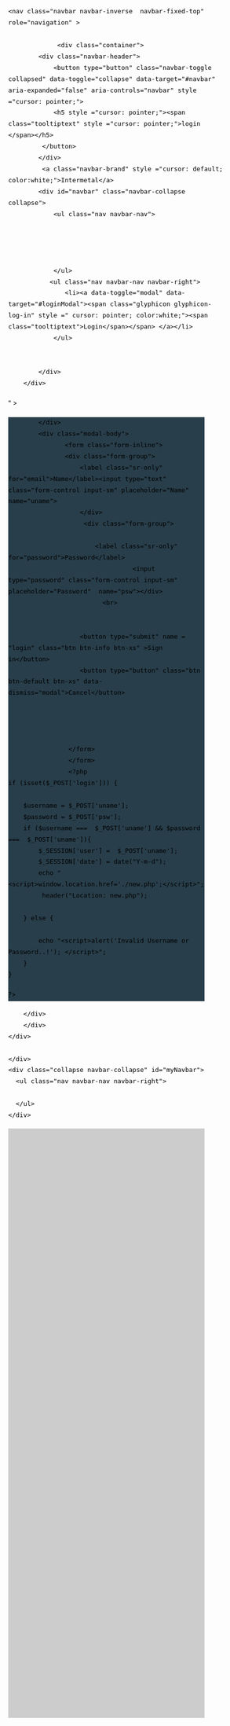 <!DOCTYPE html>
<html lang="en">
<head>
 
  <meta charset="utf-8">
  <meta name="viewport" content="width=device-width, initial-scale=1">
  <link rel="stylesheet" href="https://maxcdn.bootstrapcdn.com/bootstrap/3.4.0/css/bootstrap.min.css">
  <link href="https://fonts.googleapis.com/css?family=Montserrat" rel="stylesheet" type="text/css">
  <link href="https://fonts.googleapis.com/css?family=Lato" rel="stylesheet" type="text/css">
  <script src="https://ajax.googleapis.com/ajax/libs/jquery/3.3.1/jquery.min.js"></script>
  <script src="https://maxcdn.bootstrapcdn.com/bootstrap/3.4.0/js/bootstrap.min.js"></script>
  
  <link rel="stylesheet" href="https://cdnjs.cloudflare.com/ajax/libs/font-awesome/4.7.0/css/font-awesome.min.css">
  
<link href="https://maxcdn.bootstrapcdn.com/bootstrap/3.3.5/css/bootstrap.min.css" rel="stylesheet">

  
<?php
session_start();
?>

  <style>
  body {
    font: 400 15px Lato, sans-serif;
    line-height: 1.8;
    color: #000000;
  }
  h2 {
    font-size: 24px;
    text-transform: uppercase;
    color: #303030;
    font-weight: 600;
    margin-bottom: 30px;
  }
  h4 {
    font-size: 19px;
    line-height: 1.375em;
    color: #303030;
    font-weight: 400;
    margin-bottom: 30px;
  }  
  .jumbotron {
    background-color: #e6ecf0;
 
  }
  .container-fluid {
    padding: 60px 50px;
	background-color: #e6ecf0;
  }
  .bg-grey {
    background-color: #f6f6f6;
  }
  .logo-small {
    color: #f4511e;
    font-size: 50px;
  }
  .logo {
    color: #f4511e;
    font-size: 200px;
  }
  .thumbnail {
    padding: 0 0 15px 0;
    border: none;
    border-radius: 0;
  }
  .thumbnail img {
    width: 100%;
    height: 100%;
    margin-bottom: 10px;
  }
  .carousel-control.right, .carousel-control.left {
    background-image: none;
    color: #f4511e;
  }
  .carousel-indicators li {
    border-color: #f4511e;
  }
  .carousel-indicators li.active {
    background-color: #f4511e;
  }
  .item h4 {
    font-size: 19px;
    line-height: 1.375em;
    font-weight: 400;
    font-style: italic;
    margin: 70px 0;
  }
  .item span {
    font-style: normal;
  }
  .panel {
    border: 1px solid #f4511e; 
    border-radius:0 !important;
    transition: box-shadow 0.5s;
  }
  .panel:hover {
    box-shadow: 5px 0px 40px rgba(0,0,0, .2);
  }
  .panel-footer .btn:hover {
    border: 1px solid #f4511e;
    background-color: #fff !important;
    color: #f4511e;
  }
  .panel-heading {
    color: #fff !important;
    background-color: #f4511e !important;
    padding: 25px;
    border-bottom: 1px solid transparent;
    border-top-left-radius: 0px;
    border-top-right-radius: 0px;
    border-bottom-left-radius: 0px;
    border-bottom-right-radius: 0px;
  }
  .panel-footer {
    background-color: white !important;
  }
  .panel-footer h3 {
    font-size: 32px;
  }
  .panel-footer h4 {
    color: #aaa;
    font-size: 14px;
  }
  .panel-footer .btn {
    margin: 15px 0;
    background-color: #283e4a;
    color: #fff;
  }
  .navbar {
    margin-bottom: 0;
    background-color: #283e4a;
    z-index: 9999;
    border: 0;
    font-size: 12px !important;
    line-height: 1.42857143 !important;
    letter-spacing: 4px;
    border-radius: 0;
    font-family: Montserrat, sans-serif;
	
  }
  
  footer .glyphicon {
    font-size: 20px;
    margin-bottom: 20px;
    color: #f4511e;
  }
  .slideanim {visibility:hidden;}
  .slide {
    animation-name: slide;
    -webkit-animation-name: slide;
    animation-duration: 1s;
    -webkit-animation-duration: 1s;
    visibility: visible;
  }
  @keyframes slide {
    0% {
      opacity: 0;
      transform: translateY(70%);
    } 
    100% {
      opacity: 1;
      transform: translateY(0%);
    }
  }
  @-webkit-keyframes slide {
    0% {
      opacity: 0;
      -webkit-transform: translateY(70%);
    } 
    100% {
      opacity: 1;
      -webkit-transform: translateY(0%);
    }
  }
  @media screen and (max-width: 768px) {
    .col-sm-4 {
      text-align: center;
      margin: 25px 0;
    }
    .btn-lg {
      width: 100%;
      margin-bottom: 35px;
    }
  }
  @media screen and (max-width: 480px) {
    .logo {
      font-size: 150px;
    }
  }
  
  .left {
  
  padding:20px;
  float:left;
  width:18%; /* The width is 20%, by default */
  background-color: #e6ecf0;
  
}
.main {
   background-color: #e6ecf0;
  border-right: 1px solid #e6e6e6;
  border-left: 1px solid #e6e6e6;
  height:200%;
  float:left;
  width:82%; /* The width is 60%, by default */
}
/* Use a media query to add a break point at 800px: */
@media screen and (max-width:800px) {
  .left, .main, .right {
    width:100%; /* The width is 100%, when the viewport is 800px or smaller */
  }
}
.test {
    border-collapse:separate;
    border:solid #ddd 2px;
    border-radius:10px;
	
    -moz-border-radius:10px;
}
.test tbody{
	padding : 30px;
}
.test thead > tr{
	height : 30px;
}
.test td:first-child, th:first-child {
     border-left: none; 
}
.test tbody:before {
    content: "-";
    display: block;
    line-height: 1em;
    color: transparent;
}
.button3 {border-radius: 8px;}
.button4 {border-radius: 4px;
 background-color: #2952a3;
 color: white;
}
* {
  box-sizing: border-box;
}
form.example input[type=text] {
  padding: 10px;
  font-size: 17px;
  border: 1px solid grey;
  float: left;
  width: 80%;
  background: #f1f1f1;
}
form.example button {
  float: left;
  width: 20%;
  padding: 10px;
  background: #2196F3;
  color: white;
  font-size: 17px;
  border: 1px solid grey;
  border-left: none;
  cursor: pointer;
}
form.example button:hover {
  background: #0b7dda;
}
form.example::after {
  content: "";
  clear: both;
  display: table;
}
 table > tr> td{
  text-align: left;
}
tr,td {
    padding-top: .2em;
    padding-bottom: .2em;
	
}
.tx{
-webkit-border-radius: 5px;
-moz-border-radius: 5px;
border-radius: 5px;
}
.coltable td, 
th {  
   border: 1px solid #ddd;
  text-align: left;
}
.coltable {
  border-collapse: collapse;
}
.coltable th,td {
  padding: 10px;
}
.coltable{
word-wrap: break-word; 
   
}	
.coltable tr:nth-child(even) {
	background-color: #f2f2f2!important;
	}
.sd {
  border: 1px solid #c6ecd9;
  padding: 4px 10px;
  height: 30px;
  width: 200px;
}
.center {
  margin: auto;
  width: 50%;
  
  padding: 10px;
}
.error {color: #FF0000;}
* {
  box-sizing: border-box;
}
.card {
  box-shadow: 0 4px 8px 0 rgba(0, 0, 0, 0.2);
  max-width: 300px;
  margin: auto;
  text-align: center;
  font-family: arial;
}
.title {
  color: grey;
  font-size: 18px;
}
button {
  border: none;
  outline: 0;
  display: inline-block;
  padding: 8px;
  color: white;
  background-color: #000;
  text-align: center;
  cursor: pointer;
  width: 100%;
  font-size: 18px;
}
a {
  text-decoration: none;
  
  color: black;
}
button:hover, a:hover {
  opacity: 0.7;
}
.scrollingTable {
     display: inline-block; 
    overflow-y: scroll;
	overflow-x: scroll;
    max-height:400px;
}
input.total {margin-top: 30px;
 border: 1px solid #c6ecd9;
  padding: 5px 10px;
  height: 30px;
  width: 200px;
  overflow: visible!important;
    page-break-inside: avoid !important;
	 font-weight: 400;
	}
.coltable tr:nth-child(odd)
 {background-color: #cccccc !important;}
.btn-primary {
    background-color: #000000!important;
    color: #fff!important;
	
    border-color: #2e6da4!important;
}
tbody > tr > td:first-child {
    text-align: left; 
}
table.dataTable thead th, table.dataTable thead td {
    padding: 10px 18px;
    border-bottom: 1px solid #ddd;
}
table.dataTable.no-footer {
    border-bottom: 1px solid #ddd;
}
table.dataTable {
	border-collapse: collapse;
}
table input {
	
    background-color: transparent;
    border: 0px solid;
	}
	table input:focus{
    outline: none;
	}
	.coltable tr:nth-child(even) {
	background-color: #808080!important;
	}
.button3 {border-radius: 8px;}
.button4 {border-radius: 4px;
 background-color: #000000;
 color: white;
}
.form-wrapper {
  background-image:  url("bg.jpg");
  background-size: cover;
  background-repeat: no-repeat;
  background-position:fixed
  background-attachment: fixed;
}
.hero-image {
  background-image: url("architecture-buildings-business-325185.jpg");
  background-color: #cccccc;
  height: 1200px;
  background-position: center;
  background-repeat: no-repeat;
  background-size: cover;
  position: relative;
    max-width: 100%;
            max-height: 100vh;
            margin: auto;
}
.hero-text {
  text-align: center;
  position: absolute;
  top: 100%;
  left: 50%;
  transform: translate(-50%, -50%);
  color: white;
}
.topnav {
  overflow: hidden;
  background-color: #e9e9e9;
}
.topnav a {
  float: left;
  display: block;
  color: black;
  text-align: center;
  padding: 14px 16px;
  text-decoration: none;
  font-size: 17px;
}
.topnav a:hover {
  background-color: #ddd;
  color: black;
}
.topnav a.active {
  background-color: #2196F3;
  color: white;
}
.topnav .login-container {
	background-color :transparent;
  float: left;
   cursor: pointer;
}
.topnav input[type=text] {
  padding: 6px;
  margin-top: 8px;
  font-size: 17px;
  border: none;
  width:120px;
}
.topnav .login-container button {
  float: right;
  padding: 6px 10px;
  margin-top: 8px;
  margin-right: 16px;
  background-color: #555;
  color: white;
  font-size: 17px;
  border: none;
  cursor: pointer;
  float : right;
}
.topnav .login-container button:hover {
  background-color: green;
   cursor: pointer;
}
@media screen and (max-width: 600px) {
  .topnav .login-container {
    float: none;
	 cursor: pointer;
  }
  .topnav a, .topnav input[type=text], .topnav .login-container button {
    float: none;
    display: block;
    text-align: left;
    width: 100%;
    margin: 0;
    padding: 14px;
	 cursor: pointer;
  }
  .topnav input[type=text] {
    border: 1px solid #ccc;  
  }
}
.label {
  color: white;
  padding: 8px;
}
.modal-body{
	
background-color : #283e4a;
color: #fff;
}
.modal-header{
	
background-color : #283e4a;{
}
.tooltip {
  position: relative;
  display: inline-block;
  border-bottom: 1px dotted black;
}
.tooltip .tooltiptext {
  visibility: hidden;
  width: 120px;
  background-color: #555;
  color: #fff;
  text-align: center;
  border-radius: 6px;
  padding: 5px 0;
  position: absolute;
  z-index: 1;
  bottom: 125%;
  left: 50%;
  margin-left: -60px;
  opacity: 0;
  transition: opacity 0.3s;
}
.tooltip .tooltiptext::after {
  content: "";
  position: absolute;
  top: 100%;
  left: 50%;
  margin-left: -5px;
  border-width: 5px;
  border-style: solid;
  border-color: #555 transparent transparent transparent;
}
.tooltip:hover .tooltiptext {
  visibility: visible;
  opacity: 1;
}
  </style>
</head>
<body>

<script type="text/javascript" language="javascript">
window.history.forward(1);
document.attachEvent("onkeydown", my_onkeydown_handler);
function my_onkeydown_handler()
{
switch (event.keyCode)
{
case 116 : // F5;
event.returnValue = false;
event.keyCode = 0;
window.status = "We have disabled F5";
break;
}
}
</script>

  
     
	<nav class="navbar navbar-inverse  navbar-fixed-top"  role="navigation" >
                               
                 <div class="container">
            <div class="navbar-header">
                <button type="button" class="navbar-toggle collapsed" data-toggle="collapse" data-target="#navbar" aria-expanded="false" aria-controls="navbar" style ="cursor: pointer;">
                <h5 style ="cursor: pointer;"><span class="tooltiptext" style ="cursor: pointer;">login </span></h5>
             </button>
            </div>
			 <a class="navbar-brand" style ="cursor: default; color:white;">Intermetal</a>
            <div id="navbar" class="navbar-collapse collapse">
                <ul class="nav navbar-nav">
                
                    
                    
    
                </ul>
               <ul class="nav navbar-nav navbar-right">
                   <li><a data-toggle="modal" data-target="#loginModal"><span class="glyphicon glyphicon-log-in" style =" cursor: pointer; color:white;"><span class="tooltiptext">Login</span></span> </a></li>
                </ul>
                                              
       
            </div>
        </div>
   </nav>
    <form autocomplete="off" method="POST" action="<?php echo $_SERVER["PHP_SELF"];?>" >
    <div id="loginModal" class="modal fade" role="dialog">
        <div class="modal-dialog" style =" width:400px;">
        <div class="modal-content" style =" width:400px;">
            <div class="modal-header" style =" width:400px;">
              
               
            </div>
            <div class="modal-body">
                   <form class="form-inline">
                   <div class="form-group">
                       <label class="sr-only" for="email">Name</label><input type="text" class="form-control input-sm" placeholder="Name" name="uname">
                       </div>
                        <div class="form-group">  
                          
                           <label class="sr-only" for="password">Password</label>
                                     <input type="password" class="form-control input-sm" placeholder="Password"  name="psw"></div>
							 <br>
                   
                        
                       <button type="submit" name = "login" class="btn btn-info btn-xs" >Sign in</button>
                       <button type="button" class="btn btn-default btn-xs" data-dismiss="modal">Cancel</button> 
                    
                   
                     
               
                    </form>
					</form>
					<?php
	if (isset($_POST['login'])) {
		
		$username = $_POST['uname'];
		$password = $_POST['psw'];
		if ($username ===  $_POST['uname'] && $password ===  $_POST['uname']){
			$_SESSION['user'] =  $_POST['uname'];
			$_SESSION['date'] = date("Y-m-d");
			echo "<script>window.location.href='./new.php';</script>";
			 header("Location: new.php");
			 	
		} else {
		
			echo "<script>alert('Invalid Username or Password..!'); </script>";
		}
	}
?>
            </div>
<!--
            <div class="modal-footer">
                <div style="padding:10px"></div>
            </div>
-->
        </div>
        </div>
    </div>
 
    </div>
    <div class="collapse navbar-collapse" id="myNavbar">
      <ul class="nav navbar-nav navbar-right">
       
      </ul>
    </div>
  </div>
</nav>

<div class="hero-image">
  <div class="hero-text">
   
  </div>
</div>



<script>
$(document).ready(function(){
  // Add smooth scrolling to all links in navbar + footer link
  $(".navbar a, footer a[href='#myPage']").on('click', function(event) {
    // Make sure this.hash has a value before overriding default behavior
    if (this.hash !== "") {
      // Prevent default anchor click behavior
      event.preventDefault();
      // Store hash
      var hash = this.hash;
      // Using jQuery's animate() method to add smooth page scroll
      // The optional number (900) specifies the number of milliseconds it takes to scroll to the specified area
      $('html, body').animate({
        scrollTop: $(hash).offset().top
      }, 900, function(){
   
        // Add hash (#) to URL when done scrolling (default click behavior)
        window.location.hash = hash;
      });
    } // End if
  });
  
  $(window).scroll(function() {
    $(".slideanim").each(function(){
      var pos = $(this).offset().top;
      var winTop = $(window).scrollTop();
        if (pos < winTop + 600) {
          $(this).addClass("slide");
        }
    });
  });
})
</script>

</body>
</html>
